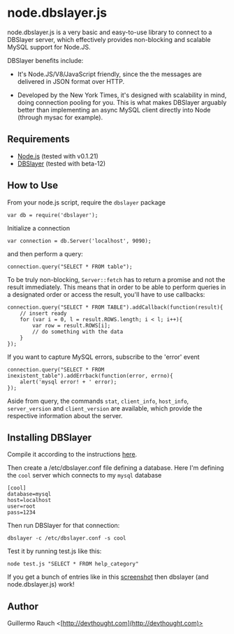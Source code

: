 node.dbslayer.js
=================

node.dbslayer.js is a very basic and easy-to-use library to connect to a DBSlayer server, which effectively provides non-blocking and scalable MySQL support for Node.JS. 

DBSlayer benefits include:

* It's Node.JS/V8/JavaScript friendly, since the the messages are delivered in JSON format over HTTP.

* Developed by the New York Times, it's designed with scalability in mind, doing connection pooling for you. This is what makes DBSlayer arguably better than implementing an async MySQL client directly into Node (through mysac for example).

Requirements
------------

* [Node.js](http://nodejs.org/) (tested with v0.1.21)
* [DBSlayer](http://code.nytimes.com/projects/dbslayer/) (tested with beta-12)

How to Use
----------
	
From your node.js script, require the `dbslayer` package

	var db = require('dbslayer');

Initialize a connection

	var connection = db.Server('localhost', 9090);
	
and then perform a query:

	connection.query("SELECT * FROM table");
	
To be truly non-blocking, `Server::fetch` has to return a promise and not the result immediately. This means that in order to be able to perform queries in a designated order or access the result, you'll have to use callbacks:

	connection.query("SELECT * FROM TABLE").addCallback(function(result){
		// insert ready
		for (var i = 0, l = result.ROWS.length; i < l; i++){
			var row = result.ROWS[i];
			// do something with the data
		}
	});
	
If you want to capture MySQL errors, subscribe to the 'error' event

	connection.query("SELECT * FROM inexistent_table").addErrback(function(error, errno){
		alert('mysql error! + ' error);
	});
	
Aside from query, the commands `stat`, `client_info`, `host_info`, `server_version` and `client_version` are available, which provide the respective information about the server.

Installing DBSlayer
-------------------

Compile it according to the instructions [here](http://code.nytimes.com/projects/dbslayer/wiki).

Then create a /etc/dbslayer.conf file defining a database. Here I'm defining the `cool` server which connects to my `mysql` database

	[cool]
	database=mysql
	host=localhost
	user=root
	pass=1234
	
Then run DBSlayer for that connection:

	dbslayer -c /etc/dbslayer.conf -s cool
	
Test it by running test.js like this:

	node test.js "SELECT * FROM help_category"
	
If you get a bunch of entries like in this [screenshot](http://cld.ly/9aosh) then dbslayer (and node.dbslayer.js) work!

Author
------

Guillermo Rauch <[http://devthought.com](http://devthought.com)>